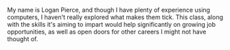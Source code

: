 My name is Logan Pierce, and though I have plenty of experience using computers, I haven't really explored what makes them tick. This class, along with the skills it's aiming to impart would help significantly on growing job opportunities, as well as open doors for other careers I might not have thought of.